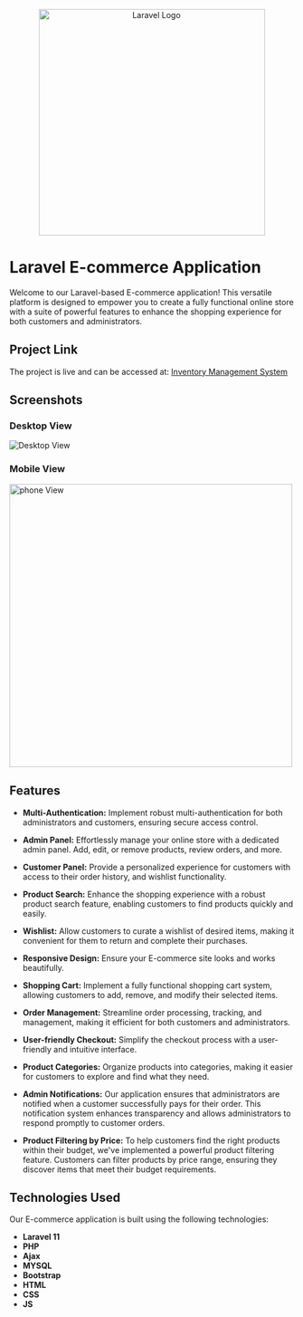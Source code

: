 <p align="center"><a href="https://laravel.com" target="_blank"><img src="https://raw.githubusercontent.com/laravel/art/master/logo-lockup/5%20SVG/2%20CMYK/1%20Full%20Color/laravel-logolockup-cmyk-red.svg" width="400" alt="Laravel Logo"></a></p>


# Laravel E-commerce Application

Welcome to our Laravel-based E-commerce application! This versatile platform is designed to empower you to create a fully functional online store with a suite of powerful features to enhance the shopping experience for both customers and administrators.

## Project Link

The project is live and can be accessed at: [Inventory Management System](https://a22m.alsafwa1.com/)

## Screenshots

### Desktop View
![Desktop View](assets/desktop.png)

### Mobile View
<img src="assets/photo.jpg" alt="phone View" style="height: 500px;" />

## Features

- **Multi-Authentication:** Implement robust multi-authentication for both administrators and customers, ensuring secure access control.

- **Admin Panel:** Effortlessly manage your online store with a dedicated admin panel. Add, edit, or remove products, review orders, and more.

- **Customer Panel:** Provide a personalized experience for customers with access to their order history, and wishlist functionality.

- **Product Search:** Enhance the shopping experience with a robust product search feature, enabling customers to find products quickly and easily.

- **Wishlist:** Allow customers to curate a wishlist of desired items, making it convenient for them to return and complete their purchases.

- **Responsive Design:** Ensure your E-commerce site looks and works beautifully.

- **Shopping Cart:** Implement a fully functional shopping cart system, allowing customers to add, remove, and modify their selected items.

- **Order Management:** Streamline order processing, tracking, and management, making it efficient for both customers and administrators.

- **User-friendly Checkout:** Simplify the checkout process with a user-friendly and intuitive interface.

- **Product Categories:** Organize products into categories, making it easier for customers to explore and find what they need.

- **Admin Notifications:** Our application ensures that administrators are notified when a customer successfully pays for their order. This notification system enhances transparency and allows administrators to respond promptly to customer orders.
 
- **Product Filtering by Price:** To help customers find the right products within their budget, we've implemented a powerful product filtering feature. Customers can filter products by price range, ensuring they discover items that meet their budget requirements.



## Technologies Used

Our E-commerce application is built using the following technologies:

- **Laravel 11** 
- **PHP**
- **Ajax**
- **MYSQL**
- **Bootstrap**
- **HTML**
- **CSS**
- **JS** 


